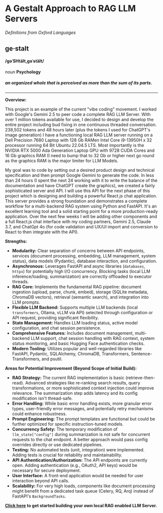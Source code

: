 # A Gestalt Approach to RAG LLM Servers #

###### Definitions from Oxford Languages ######

## ge·stalt ##
#### /ɡəˈSHtält,ɡəˈstält/ ####
*noun* **Psychology** 
##### an organized whole that is perceived as more than the sum of its parts. #####  
  
***  

  
**Overview:** 

This project is an example of the current "vibe coding" movement. I worked with Google's Gemini 2.5 to peer code a complete RAG LLM Server. With over 1 million tokens available for use, I decided to design and develop the entire project including bud fixing in one continuous threaded conversation. 238,502 tokens and 48 hours later (plus the tokens I used for ChatGPT's image generation) I have a functioning local RAG LLM server running on a Dell Precision 7680 Laptop with 128 Gb RAMen Intel Core i9-13950H x 32 processor running 64 Bit Ubuntu 22.04.5 LTS. Most importantly is the NVIDIA RTX 5000 Ada Generation Laptop GPU with 9728 CUDA Cores and 16 Gb graphics RAM (I need to bump that to 32 Gb or higher next go round as the graphics RAM is the major limiter for LLM Models.

My goal was to code by setting out a desired product design and technical specification and then prompt Google Gemini to generate the code. In less than 24 hours (I spent the next 24 working with it to write the balance of the documentation and have ChatGPT create the graphics), we created a fairly sophisticated server and API. I will use this API for the next phase of this project which is designing and building a powerful React.js chat application. This server provides a strong foundation and demonstrates a complete workflow for a multi-backend RAG system using Python and FastAPI. It's an excellent learning tool and a solid starting point for a more production-ready application. Over the next few weeks I will be adding other components and a full React.js chat interface with my coding partners, Gemini 2.5, Claude 3.7, and ChatGpt 4o (for code validation and UX/UI import and conversion to React to then integrate with the API).

**Strengths:**

*   **Modularity:** Clear separation of concerns between API endpoints, services (document processing, embedding, LLM management, system status), data models (Pydantic), database interaction, and configuration.
*   **Asynchronous:** Leverages FastAPI and async libraries (`databases`, `httpx`) for potentially high I/O concurrency. Blocking tasks (local LLM inference/loading, summarization) are correctly offloaded to executor threads.
*   **RAG Core:** Implements the fundamental RAG pipeline: document ingestion (upload, parse, chunk, embed), storage (SQLite metadata, ChromaDB vectors), retrieval (semantic search), and integration into LLM prompts.
*   **Flexible LLM Backend:** Supports multiple LLM backends (local `transformers`, Ollama, vLLM via API) selected through configuration or API request, providing significant flexibility.
*   **State Management:** Handles LLM loading status, active model configuration, and chat session persistence.
*   **Comprehensive Features:** Includes document management, multi-backend LLM support, chat session handling with RAG context, system status monitoring, and basic Hugging Face authentication checks.
*   **Modern Tooling:** Utilizes popular and well-regarded libraries like FastAPI, Pydantic, SQLAlchemy, ChromaDB, Transformers, Sentence-Transformers, and psutil.

**Areas for Potential Improvement (Beyond Scope of Initial Build):**

*   **RAG Strategy:** The current RAG implementation is basic (retrieve-then-read). Advanced strategies like re-ranking search results, query transformations, or more sophisticated context injection could improve relevance. The summarization step adds latency and its config modification isn't thread-safe.
*   **Error Handling:** While basic error handling exists, more granular error types, user-friendly error messages, and potentially retry mechanisms could enhance robustness.
*   **Prompt Engineering:** The prompt templates are functional but could be further optimized for specific instruction-tuned models.
*   **Concurrency Safety:** The temporary modification of `llm_state["config"]` during summarization is not safe for concurrent requests to the chat endpoint. A better approach would pass config overrides directly or use dedicated pipelines.
*   **Testing:** No automated tests (unit, integration) were implemented. Adding tests is crucial for reliability and maintainability.
*   **API Authentication/Authorization:** The API endpoints are currently open. Adding authentication (e.g., OAuth2, API keys) would be necessary for secure deployment.
*   **User Interface:** A front-end application would be needed for user interaction beyond API calls.
*   **Scalability:** For very high loads, components like document processing might benefit from a dedicated task queue (Celery, RQ, Arq) instead of FastAPI's `BackgroundTasks`.

 **[Click here](rag_llm_server_step-by-step-guide.md) to get started building your own local RAG enabled LLM Server.**
